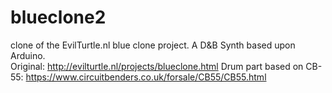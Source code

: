 # blueclone2
clone of the EvilTurtle.nl blue clone project.
A D&B Synth based upon Arduino.  
  Original: http://evilturtle.nl/projects/blueclone.html
  Drum part based on CB-55: https://www.circuitbenders.co.uk/forsale/CB55/CB55.html
  

